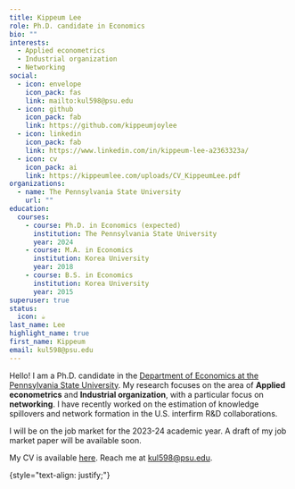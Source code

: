 ```yaml
---
title: Kippeum Lee
role: Ph.D. candidate in Economics
bio: ""
interests:
  - Applied econometrics
  - Industrial organization
  - Networking
social:
  - icon: envelope
    icon_pack: fas
    link: mailto:kul598@psu.edu
  - icon: github
    icon_pack: fab
    link: https://github.com/kippeumjoylee
  - icon: linkedin
    icon_pack: fab
    link: https://www.linkedin.com/in/kippeum-lee-a2363323a/
  - icon: cv
    icon_pack: ai
    link: https://kippeumlee.com/uploads/CV_KippeumLee.pdf
organizations:
  - name: The Pennsylvania State University
    url: ""
education:
  courses:
    - course: Ph.D. in Economics (expected)
      institution: The Pennsylvania State University
      year: 2024
    - course: M.A. in Economics
      institution: Korea University
      year: 2018
    - course: B.S. in Economics
      institution: Korea University
      year: 2015
superuser: true
status:
  icon: ☕️
last_name: Lee
highlight_name: true
first_name: Kippeum
email: kul598@psu.edu
---
```


Hello! I am a Ph.D. candidate in the [Department of Economics at the Pennsylvania State University](https://econ.la.psu.edu/). My research focuses on the area of **Applied econometrics** and **Industrial organization**, with a particular focus on **networking**. I have recently worked on the estimation of knowledge spillovers and network formation in the U.S. interfirm R&D collaborations. 

I will be on the job market for the 2023-24 academic year. A draft of my job market paper <i class="fa-solid fa-circle-nodes fa-lg" style="color: #286ce2;"></i> will be available soon.

My CV is available [here](https://kippeumlee.com/uploads/CV_KippeumLee.pdf). Reach me at kul598@psu.edu.

{style="text-align: justify;"}
